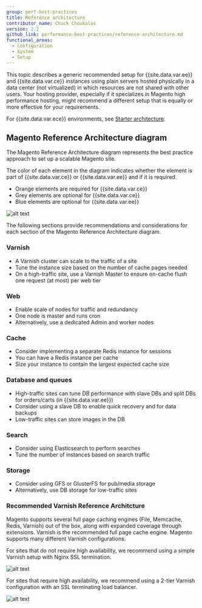 ```yaml
---
group: perf-best-practices
title: Reference architecture
contributor_name: Chuck Choukalos
version: 2.2
github_link: performance-best-practices/reference-architecture.md
functional_areas:
  - Configuration
  - System
  - Setup
---
```


This topic describes a generic recommended setup for {{site.data.var.ee}} and {{site.data.var.ce}} instances using plain servers hosted physically in a data center (not virtualized) in which resources are not shared with other users. Your hosting provider, especially if it specializes in Magento high performance hosting, might recommend a different setup that is equally or more effective for your requirements.

For {{site.data.var.ece}} environments, see [Starter architecture]({{page.baseurl}}/cloud/basic-information/starter-architecture.html).

## Magento Reference Architecture diagram

The Magento Reference Architecture diagram represents the best practice approach to set up a scalable Magento site.

The color of each element in the diagram indicates whether the element is part of {{site.data.var.ce}} or {{site.data.var.ee}} and if it is required.

* Orange elements are required for {{site.data.var.ce}}
* Grey elements are optional for {{site.data.var.ce}}
* Blue elements are optional for {{site.data.var.ee}}

![alt text]({{page.baseurl}}/performance-best-practices/images/ref-architecture-2.2.png "reference architecture")

The following sections provide recommendations and considerations for each section of the Magento Reference Architecture diagram.

### Varnish

* A Varnish cluster can scale to the traffic of a site
* Tune the instance size based on the number of cache pages needed
* On a high-traffic site, use a Varnish Master to ensure on-cache flush one request (at most) per web tier

### Web

* Enable scale of nodes for traffic and redundancy
* One node is master and runs cron
* Alternatively, use a dedicated Admin and worker nodes

### Cache

* Consider implementing a separate Redis instance for sessions
* You can have a Redis instance per cache
* Size your instance to contain the largest expected cache size

### Database and queues

* High-traffic sites can tune DB performance with slave DBs and split DBs for orders/carts (in {{site.data.var.ee}})
* Consider using a slave DB to enable quick recovery and for data backups
* Low-traffic sites can store images in the DB

### Search

* Consider using Elasticsearch to perform searches
* Tune the number of instances based on search traffic

### Storage

* Consider using GFS or GlusterFS for pub/media storage
* Alternatively, use DB storage for low-traffic sites

### Recommended Varnish Reference Architcture

Magento supports several full page caching engines (File, Memcache, Redis, Varnish) out of the box, along with expanded coverage through extensions. Varnish is the recommended full page cache engine.  Magento supports many different Varnish configurations.

For sites that do not require high availability, we recommend using a simple Varnish setup with Nginx SSL termination.

![alt text]({{page.baseurl}}/performance-best-practices/images/single-varnish-with-ssl-termination.png "Simple Varnish Configuration with SSL Termination")

For sites that require high availability, we recommend using a 2-tier Varnish configuration with an SSL terminating load balancer.

![alt text]({{page.baseurl}}/performance-best-practices/images/ha-2-tier-varnish-with-ssl-term-load-balancer.png "High Availability 2 tier Varnish configuration with SSL terminating load balancer")
